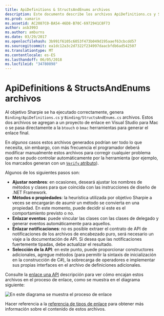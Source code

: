 ```yaml
---
title: ApiDefinitions & StructsAndEnums archivos
description: Este documento describe los archivos ApiDefinitions.cs y StructsAndEnums.cs que genera Sharpie de objetivo. Estos archivos, a continuación, se utilizan para obtener acceso al código de C de objetivo de C#.
ms.prod: xamarin
ms.assetid: AC2087C0-BA54-46D8-B70C-6972941C8F73
author: asb3993
ms.author: amburns
ms.date: 03/29/2017
ms.openlocfilehash: 3b991f6105c6053f473b049d195aaef63cbcdd57
ms.sourcegitcommit: ea1dc12a3c2d7322f234997daacbfdb6ad542507
ms.translationtype: MT
ms.contentlocale: es-ES
ms.lasthandoff: 06/05/2018
ms.locfileid: "34780898"
---
```

# <a name="apidefinitions--structsandenums-files"></a>ApiDefinitions & StructsAndEnums archivos

Al objetivo Sharpie se ha ejecutado correctamente, genera `Binding/ApiDefinitions.cs` y `Binding/StructsAndEnums.cs` archivos.
Estos dos archivos se agregan a un proyecto de enlace en Visual Studio para Mac o se pasa directamente a la `btouch` o `bmac` herramientas para generar el enlace final.

En *algunos* casos estos archivos generados podrían ser todo lo que necesita, sin embargo, con más frecuencia el programador deberá modificar manualmente estos archivos para corregir cualquier problema que no se pudo controlar automáticamente por la herramienta (por ejemplo, los marcados generan con un [ `Verify` atributo](~/cross-platform/macios/binding/objective-sharpie/platform/verify.md)).

Algunos de los siguientes pasos son:

- **Ajustar nombres**: en ocasiones, deseará ajustar los nombres de métodos y clases para que coincida con las instrucciones de diseño de .NET Framework.
- **Métodos o propiedades**: la heurística utilizada por objetivo Sharpie a veces se encargarán de asumir un método se convierta en una propiedad. En este momento, puede decidir si este es el comportamiento previsto o no.
- **Enlazar eventos**: puede vincular las clases con las clases de delegado y generar eventos automáticamente para aquellos.
- **Enlazar notificaciones**: no es posible extraer el contrato de API de notificaciones de los archivos de encabezado puro, será necesario un viaje a la documentación de API. Si desea que las notificaciones fuertemente tipadas, debe actualizar el resultado.
- **Selección de la API**: en este punto, puede proporcionar constructores adicionales, agregue métodos (para permitir la sintaxis de inicialización en la construcción de C#), la sobrecarga de operadores e implementar sus propias interfaces en el archivo de definiciones adicionales.

Consulte la [enlace una API](~/cross-platform/macios/binding/objective-c-libraries.md) descripción para ver cómo encajan estos archivos en el proceso de enlace, como se muestra en el diagrama siguiente:

![](apidefinitions-structsandenums-images/binding-flowchart.png "En este diagrama se muestra el proceso de enlace")

Hacer referencia a la [referencia de tipos de enlace](~/cross-platform/macios/binding/binding-types-reference.md) para obtener más información sobre el contenido de estos archivos.

